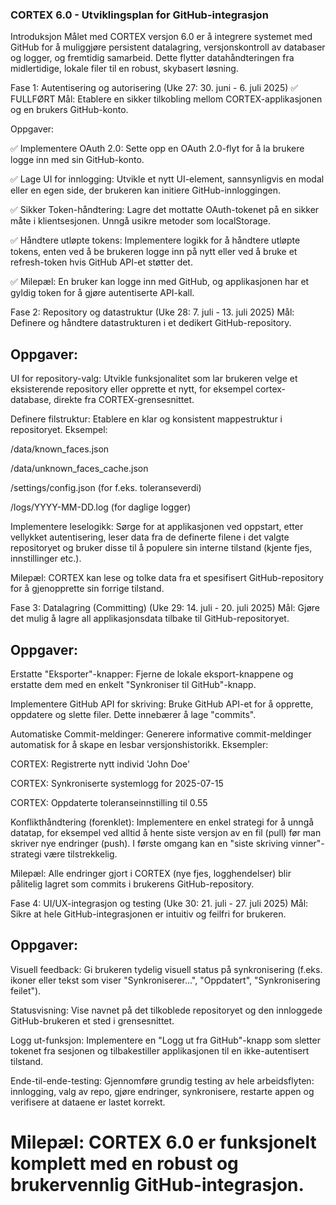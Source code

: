 ### CORTEX 6.0 - Utviklingsplan for GitHub-integrasjon
Introduksjon
Målet med CORTEX versjon 6.0 er å integrere systemet med GitHub for å muliggjøre persistent datalagring, versjonskontroll av databaser og logger, og fremtidig samarbeid. Dette flytter datahåndteringen fra midlertidige, lokale filer til en robust, skybasert løsning.

Fase 1: Autentisering og autorisering (Uke 27: 30. juni - 6. juli 2025) ✅ FULLFØRT
Mål: Etablere en sikker tilkobling mellom CORTEX-applikasjonen og en brukers GitHub-konto.

Oppgaver:

✅ Implementere OAuth 2.0: Sette opp en OAuth 2.0-flyt for å la brukere logge inn med sin GitHub-konto.

✅ Lage UI for innlogging: Utvikle et nytt UI-element, sannsynligvis en modal eller en egen side, der brukeren kan initiere GitHub-innloggingen.

✅ Sikker Token-håndtering: Lagre det mottatte OAuth-tokenet på en sikker måte i klientsesjonen. Unngå usikre metoder som localStorage.

✅ Håndtere utløpte tokens: Implementere logikk for å håndtere utløpte tokens, enten ved å be brukeren logge inn på nytt eller ved å bruke et refresh-token hvis GitHub API-et støtter det.

✅ Milepæl: En bruker kan logge inn med GitHub, og applikasjonen har et gyldig token for å gjøre autentiserte API-kall.

Fase 2: Repository og datastruktur (Uke 28: 7. juli - 13. juli 2025)
Mål: Definere og håndtere datastrukturen i et dedikert GitHub-repository.

## Oppgaver:

UI for repository-valg: Utvikle funksjonalitet som lar brukeren velge et eksisterende repository eller opprette et nytt, for eksempel cortex-database, direkte fra CORTEX-grensesnittet.

Definere filstruktur: Etablere en klar og konsistent mappestruktur i repositoryet. Eksempel:

/data/known_faces.json

/data/unknown_faces_cache.json

/settings/config.json (for f.eks. toleranseverdi)

/logs/YYYY-MM-DD.log (for daglige logger)

Implementere leselogikk: Sørge for at applikasjonen ved oppstart, etter vellykket autentisering, leser data fra de definerte filene i det valgte repositoryet og bruker disse til å populere sin interne tilstand (kjente fjes, innstillinger etc.).

Milepæl: CORTEX kan lese og tolke data fra et spesifisert GitHub-repository for å gjenopprette sin forrige tilstand.

Fase 3: Datalagring (Committing) (Uke 29: 14. juli - 20. juli 2025)
Mål: Gjøre det mulig å lagre all applikasjonsdata tilbake til GitHub-repositoryet.

## Oppgaver:

Erstatte "Eksporter"-knapper: Fjerne de lokale eksport-knappene og erstatte dem med en enkelt "Synkroniser til GitHub"-knapp.

Implementere GitHub API for skriving: Bruke GitHub API-et for å opprette, oppdatere og slette filer. Dette innebærer å lage "commits".

Automatiske Commit-meldinger: Generere informative commit-meldinger automatisk for å skape en lesbar versjonshistorikk. Eksempler:

CORTEX: Registrerte nytt individ 'John Doe'

CORTEX: Synkroniserte systemlogg for 2025-07-15

CORTEX: Oppdaterte toleranseinnstilling til 0.55

Konflikthåndtering (forenklet): Implementere en enkel strategi for å unngå datatap, for eksempel ved alltid å hente siste versjon av en fil (pull) før man skriver nye endringer (push). I første omgang kan en "siste skriving vinner"-strategi være tilstrekkelig.

Milepæl: Alle endringer gjort i CORTEX (nye fjes, logghendelser) blir pålitelig lagret som commits i brukerens GitHub-repository.

Fase 4: UI/UX-integrasjon og testing (Uke 30: 21. juli - 27. juli 2025)
Mål: Sikre at hele GitHub-integrasjonen er intuitiv og feilfri for brukeren.

## Oppgaver:

Visuell feedback: Gi brukeren tydelig visuell status på synkronisering (f.eks. ikoner eller tekst som viser "Synkroniserer...", "Oppdatert", "Synkronisering feilet").

Statusvisning: Vise navnet på det tilkoblede repositoryet og den innloggede GitHub-brukeren et sted i grensesnittet.

Logg ut-funksjon: Implementere en "Logg ut fra GitHub"-knapp som sletter tokenet fra sesjonen og tilbakestiller applikasjonen til en ikke-autentisert tilstand.

Ende-til-ende-testing: Gjennomføre grundig testing av hele arbeidsflyten: innlogging, valg av repo, gjøre endringer, synkronisere, restarte appen og verifisere at dataene er lastet korrekt.

# Milepæl: CORTEX 6.0 er funksjonelt komplett med en robust og brukervennlig GitHub-integrasjon.
